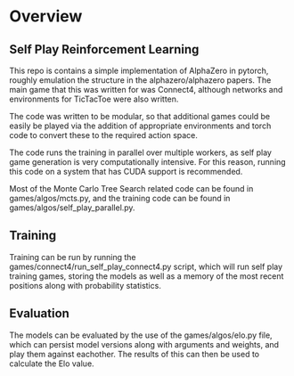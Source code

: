 # Overview

## Self Play Reinforcement Learning


This repo is contains a simple implementation of AlphaZero in pytorch, roughly emulation the structure in 
the alphazero/alphazero papers. The main game that this was written for was Connect4, although networks and environments
for TicTacToe were also written. 

The code was written to be modular, so that additional games could be easily be played 
via the addition of appropriate environments and torch code to convert these to the required action space. 

The code runs the training in parallel over multiple workers, as self play game generation is very computationally intensive.
For this reason, running this code on a system that has CUDA support is recommended.  


Most of the Monte Carlo Tree Search related code can be found in games/algos/mcts.py, and the training 
code can be found in games/algos/self_play_parallel.py. 

## Training

Training can be run by running the games/connect4/run_self_play_connect4.py script, which will run self play training
games, storing the models as well as a memory of the most recent positions along with probability statistics.

## Evaluation
The models can be evaluated by the use of the games/algos/elo.py file, which can persist model versions along with 
arguments and weights, and play them against eachother. The results of this can then be used to calculate the Elo value.  

